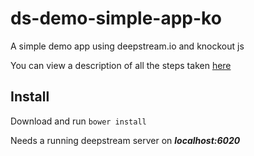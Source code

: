 ds-demo-simple-app-ko
=============================
A simple demo app using deepstream.io and knockout js

You can view a description of all the steps taken [here](//deepstream.io/tutorials/integrations/frontend-knockout/)

Install
-----------------------------
Download and run `bower install`

Needs a running deepstream server on ***localhost:6020***
